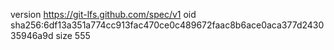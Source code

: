 version https://git-lfs.github.com/spec/v1
oid sha256:6df13a351a774cc913fac470ce0c489672faac8b6ace0aca377d243035946a9d
size 555
